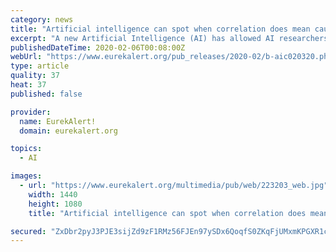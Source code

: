 ```yaml
---
category: news
title: "Artificial intelligence can spot when correlation does mean causation"
excerpt: "A new Artificial Intelligence (AI) has allowed AI researchers, for the first time, to demonstrate a useful and reliable way of sifting through masses of correlating data to spot when correlation means causation. By fusing old, overlapping and incomplete datasets this new method, inspired by quantum cryptography, paves the way for researchers to ..."
publishedDateTime: 2020-02-06T00:08:00Z
webUrl: "https://www.eurekalert.org/pub_releases/2020-02/b-aic020320.php"
type: article
quality: 37
heat: 37
published: false

provider:
  name: EurekAlert!
  domain: eurekalert.org

topics:
  - AI

images:
  - url: "https://www.eurekalert.org/multimedia/pub/web/223203_web.jpg"
    width: 1440
    height: 1080
    title: "Artificial intelligence can spot when correlation does mean causation"

secured: "ZxDbr2pyJ3PJE3sijZd9zF1RMz56FJEn97ySDx6QoqfS0ZKqFjUMxmKPGXR1c5USwTB/CvRyzd/yGS6FqlBQqpC7F3owfngM4NujFiDRTml5aBQMtIrQxysHepsq/RqDL+nIitLAVUY3LMb2sM7gf0r9sSm8D91D48TEaLwtV4bqgrhmWefWD0U9Uk61jhgd1gOBtqIlkwg148GaPh6Alg7aG7fjdbozk4eSVgxzCBDITkKSD63dI0ghxfD+7FG3UHdtWkql8OaEyXYqz8rwKoYM3on/AFaTPhir1+wb7srLJWFUCuRnLWRm/2zJMcT2iMbB7YPCtvzAFnGnVGBkAh1gbzGyGhN3N/pN7vbZiEtmOkk5umbzTv+K1phPT/G+Wrh/mx0FefGf9nmplymbF1eoFFdqX44iADgiAHxEOIm/XUADqVw5zqLJ+ovn92WTirGgsKQzJjjLvF1xwlxmT6DUORFgWXA2cSeQtpkMWes=;PI4Co94gFA0wMdQ/dI4Bbw=="
---
```



